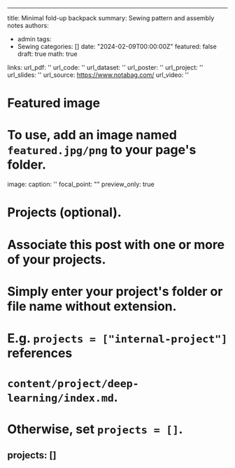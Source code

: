 
---
title: Minimal fold-up backpack
summary: Sewing pattern and assembly notes
authors:
- admin
tags: 
- Sewing
categories: []
date: "2024-02-09T00:00:00Z"
featured: false
draft: true 
math: true

links:
url_pdf: ''
url_code: ''
url_dataset: ''
url_poster: ''
url_project: ''
url_slides: ''
url_source: https://www.notabag.com/
url_video: ''

# Featured image
# To use, add an image named `featured.jpg/png` to your page's folder. 
image:
  caption: ''
  focal_point: ""
  preview_only: true

# Projects (optional).
#   Associate this post with one or more of your projects.
#   Simply enter your project's folder or file name without extension.
#   E.g. `projects = ["internal-project"]` references 
#   `content/project/deep-learning/index.md`.
#   Otherwise, set `projects = []`.
projects: []
---
